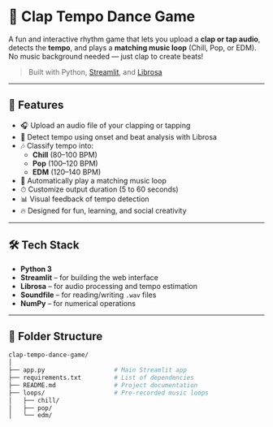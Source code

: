 # 🎵 Clap Tempo Dance Game

A fun and interactive rhythm game that lets you upload a **clap or tap audio**, detects the **tempo**, and plays a **matching music loop** (Chill, Pop, or EDM). No music background needed — just clap to create beats!

> Built with Python, [Streamlit](https://streamlit.io/), and [Librosa](https://librosa.org/)

---

## 🚀 Features

- 🎧 Upload an audio file of your clapping or tapping
- 🧠 Detect tempo using onset and beat analysis with Librosa
- 🎶 Classify tempo into:
  - **Chill** (80–100 BPM)
  - **Pop** (100–120 BPM)
  - **EDM** (120–140 BPM)
- 🔁 Automatically play a matching music loop
- ⏱ Customize output duration (5 to 60 seconds)
- 📊 Visual feedback of tempo detection
- 🔥 Designed for fun, learning, and social creativity

---

## 🛠 Tech Stack

- **Python 3**
- **Streamlit** – for building the web interface
- **Librosa** – for audio processing and tempo estimation
- **Soundfile** – for reading/writing `.wav` files
- **NumPy** – for numerical operations

---

## 📁 Folder Structure

```bash
clap-tempo-dance-game/
│
├── app.py                   # Main Streamlit app
├── requirements.txt         # List of dependencies
├── README.md                # Project documentation
├── loops/                   # Pre-recorded music loops
│   ├── chill/
│   ├── pop/
│   └── edm/


